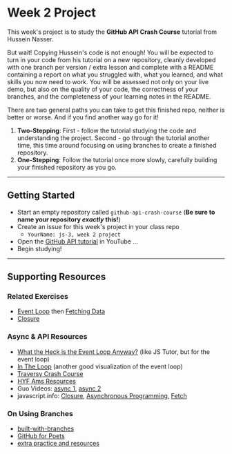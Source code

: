 # Week 2 Project

This week's project is to study the __GitHub API Crash Course__ tutorial from Hussein Nasser.

But wait!  Copying Hussein's code is not enough!  You will be expected to turn in your code from his tutorial on a new repository, cleanly developed with one branch per version / extra lesson and complete with a README containing a report on what you struggled with, what you learned, and what skills you now need to work.   You will be assessed not only on your live demo, but also on the quality of your code, the correctness of your branches, and the completeness of your learning notes in the README.

There are two general paths you can take to get this finished repo, neither is better or worse.  And if you find another way go for it!
1. __Two-Stepping__: First - follow the tutorial studying the code and understanding the project.  Second - go through the tutorial another time, this time around focusing on using branches to create a finished repository.
2. __One-Stepping__: Follow the tutorial once more slowly, carefully building your finished repository as you go.


---

## Getting Started

* Start an empty repository called ```github-api-crash-course``` (__Be sure to name your repository *exactly* this!__)
* Create an issue for this week's project in your class repo
    * ```YourName: js-3, week 2 project```
* Open the [GitHub API tutorial](https://www.youtube.com/watch?v=5QlE6o-iYcE) in YouTube ...
* Begin studying!


---

## Supporting Resources

### Related Exercises
* [Event Loop](./event-loop) then [Fetching Data](./fetching-data)
* [Closure](./closure)

### Async & API Resources
* [What the Heck is the Event Loop Anyway?](http://latentflip.com/loupe/) (like JS Tutor, but for the event loop)
* [In The Loop](https://www.youtube.com/watch?v=cCOL7MC4Pl0) (another good visualization of the event loop)
* [Traversy Crash Course](https://www.youtube.com/watch?v=PoRJizFvM7s)
* [HYF Ams Resources](https://github.com/HackYourFuture/JavaScript2/blob/master/Week2/README.md)
* Guo Videos: [async 1](https://www.youtube.com/watch?v=8_BRW2EGTNE), [async 2](https://www.youtube.com/watch?v=lDecf_xxWKw)
* javascript.info: [Closure](https://javascript.info/closure), [Asynchronous Programming](https://javascript.info/async), [Fetch](https://javascript.info/fetch)

### On Using Branches
* [built-with-branches](https://github.com/HackYourFutureBelgium/built-with-branches)
* [GitHub for Poets](https://www.youtube.com/playlist?list=PLRqwX-V7Uu6ZF9C0YMKuns9sLDzK6zoiV)
* [extra practice and resources](https://github.com/HackYourFutureBelgium/git-github-practice/wiki)

